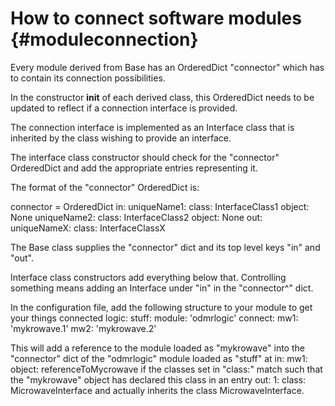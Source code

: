 How to connect software modules                       {#moduleconnection}
============

Every module derived from Base has an OrderedDict "connector" which has to
contain its connection possibilities.

In the constructor __init__ of each derived class, this OrderedDict needs to be
updated to reflect if a connection interface is provided.

The connection interface is implemented as an Interface class that is inherited
by the class wishing to provide an interface.

The interface class constructor should check for the "connector" OrderedDict
and add the appropriate entries representing it.

The format of the "connector" OrderedDict is:

connector = OrderedDict
    in:
        uniqueName1:
            class: InterfaceClass1
            object: None
        uniqueName2:
            class: InterfaceClass2
            object: None
    out:
        uniqueNameX:
            class: InterfaceClassX

The Base class supplies the "connector" dict and its top level keys
"in" and "out".

Interface class constructors add everything below that.
Controlling something means adding an Interface under "in"
in the "connector^" dict.

In the configuration file, add the following structure to your module
to get your things connected
logic:
    stuff:
        module: 'odmrlogic'
        connect:
            mw1: 'mykrowave.1'
            mw2: 'mykrowave.2'

This will add a reference to the module loaded as "mykrowave" into
the "connector" dict of the "odmrlogic" module loaded as "stuff" at
    in:
        mw1:
            object: referenceToMycrowave
if the classes set in "class:" match  such that the "mykrowave" object has 
declared this class in an entry
    out:
        1:
            class:  MicrowaveInterface
and actually inherits the class MicrowaveInterface.


